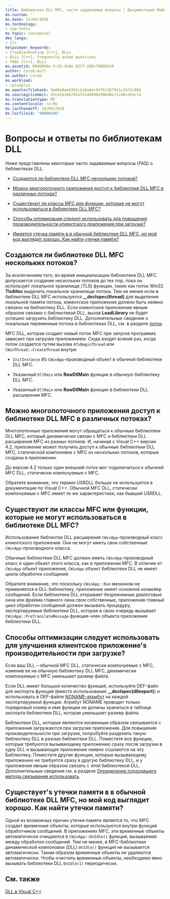 ```yaml
---
title: Библиотека DLL MFC, часто задаваемые вопросы | Документация Майкрософт
ms.custom: ''
ms.date: 11/04/2016
ms.technology:
- cpp-tools
ms.topic: conceptual
dev_langs:
- C++
helpviewer_keywords:
- troubleshooting [C++], DLLs
- DLLs [C++], frequently asked questions
- FAQs [C++], DLLs
ms.assetid: 09dd068e-fc33-414e-82f7-289c70680256
author: corob-msft
ms.author: corob
ms.workload:
- cplusplus
ms.openlocfilehash: 9a68a0ae6392c2a9a64c9ff6c567451c2672c861
ms.sourcegitcommit: d3c41b16bf05af2149090e996d8e71cd6cd55c7a
ms.translationtype: MT
ms.contentlocale: ru-RU
ms.lasthandoff: 10/09/2018
ms.locfileid: "48890196"
---
```

# <a name="dll-frequently-asked-questions"></a>Вопросы и ответы по библиотекам DLL

Ниже представлены некоторые часто задаваемые вопросы (FAQ) о библиотеках DLL.

- [Создаются ли библиотеке DLL MFC нескольких потоков?](#mfc_multithreaded_1)

- [Можно многопоточного приложения доступ к библиотеке DLL MFC в различных потоках?](#mfc_multithreaded_2)

- [Существуют ли классы MFC или функции, которые не могут использоваться в библиотеке DLL MFC?](#mfc_prohibited_classes)

- [Способы оптимизации следует использовать для повышения производительности клиентского приложения при загрузке?](#mfc_optimization)

- [Имеется утечка памяти в в обычной библиотеке DLL MFC, но мой код выглядит хорошо. Как найти утечки памяти?](#memory_leak)

## <a name="mfc_multithreaded_1"></a> Создаются ли библиотеке DLL MFC нескольких потоков?

За исключением того, во время инициализации библиотеки DLL MFC допускается создание нескольких потоков до тех пор, пока он использует локальное хранилище (TLS) функции, такие как поток Win32 **TlsAlloc** выделить локальное хранилище потока. Тем не менее если в библиотеке DLL MFC используется **__declspec(thread)** для выделения локальной памяти потока, клиентское приложение должно быть неявно связано на библиотеку DLL. Если клиентское приложение явным образом связано с библиотекой DLL, вызов **LoadLibrary** не будет успешно загрузить библиотеку DLL. Дополнительные сведения о локальные переменные потока в библиотеках DLL, см. в разделе [поток](../cpp/thread.md).

MFC DLL, которая создает новый поток MFC при запуске программа зависает при загрузке приложением. Сюда входят всякий раз, когда поток создается путем вызова `AfxBeginThread` или `CWinThread::CreateThread` внутри:

- `InitInstance` Из `CWinApp`-производный объект в обычной библиотеки DLL MFC.

- Указанный `DllMain` или **RawDllMain** функции в обычную библиотеку DLL MFC.

- Указанный `DllMain` или **RawDllMain** функции в библиотеки DLL расширения MFC.

## <a name="mfc_multithreaded_2"></a> Можно многопоточного приложения доступ к библиотеке DLL MFC в различных потоках?

Многопоточные приложения могут обращаться к обычные библиотеки DLL MFC, который динамически связан с MFC и библиотеки DLL расширения MFC из разных потоков. И, начиная с Visual C++ версии 4.2, приложение может получить доступ к обычные библиотеки DLL MFC, статической компоновке с MFC из нескольких потоков, которые созданы в приложении.

До версии 4.2 только один внешний поток мог подключиться к обычной MFC DLL, статически компонуемые с MFC.

Обратите внимание, что термин USRDLL больше не используется в документации по Visual C++. Обычной MFC DLL, статически компонуемые с MFC имеет те же характеристики, как бывший USRDLL.

## <a name="mfc_prohibited_classes"></a> Существуют ли классы MFC или функции, которые не могут использоваться в библиотеке DLL MFC?

Использование библиотек DLL расширения `CWinApp`-производный класс клиентского приложения. Они не могут иметь свои собственные `CWinApp`-производного класса.

Обычные библиотеки DLL MFC должен иметь `CWinApp`-производный класс и один объект этого класса, как в приложении MFC. В отличие от `CWinApp` объект приложения, `CWinApp` объект библиотеки DLL не имеет цикла обработки сообщений.

Обратите внимание, что поскольку `CWinApp::Run` механизм не применяется в DLL-библиотеку, приложение имеет основной конвейер сообщений. Если библиотеки DLL открывает безрежимные диалоговые окна или фрейма главного окна свои собственные, приложения главный цикл обработки сообщений должен вызывать процедуру, экспортируемые библиотеки DLL, которая в свою очередь вызывает `CWinApp::PreTranslateMessage` функция-член объекта приложения библиотеки DLL.

## <a name="mfc_optimization"></a> Способы оптимизации следует использовать для улучшения клиентское приложение&#39;s производительности при загрузке?

Если ваш DLL – обычной MFC DLL, статически компонуемые с MFC, изменив ее на обычную библиотеку DLL MFC, динамически компонуемые с MFC уменьшает размер файла.

Если DLL имеет большое количество функций, используйте DEF-файл для экспорта функций (вместо использования **__declspec(dllexport)**) и использовать в DEF-файле [NONAME-атрибут](../build/exporting-functions-from-a-dll-by-ordinal-rather-than-by-name.md) на каждой экспортируемой функции. Атрибут NONAME приводит только порядковый номер и имя функции не должны храниться в таблице экспорта библиотеки DLL, которая уменьшает размер файла.

Библиотеки DLL, которые являются косвенным образом связывается с приложения загружаются при загрузке приложения. Для повышения производительности при загрузке, попробуйте разделить такую библиотеку DLL в разные библиотеки DLL. Поместите все функции, которые требуются вызывающему приложению сразу после загрузки в одну DLL и вызывающее приложение неявно ссылаются на эту Библиотеку. Поместите другие функции, которые вызывающему приложению не требуется сразу в другую библиотеку DLL, и у приложения явным образом связать с этой библиотекой DLL. Дополнительные сведения см. в разделе [Определение подходящего метода связывания использовать](../build/linking-an-executable-to-a-dll.md#determining-which-linking-method-to-use).

## <a name="memory_leak"></a> Существует&#39;s утечки памяти в в обычной библиотеке DLL MFC, но мой код выглядит хорошо. Как найти утечки памяти?

Одной из возможных причин утечки памяти является то, что MFC создает временные объекты, которые используются внутри функций обработчиков сообщений. В приложениях MFC, эти временные объекты автоматически очищаются в `CWinApp::OnIdle()` функция, вызываемая между обработки сообщений. Тем не менее, в MFC-библиотеки динамической компоновки (DLL) `OnIdle()` функция не вызывается автоматически. Таким образом временные объекты не удаляются автоматически. Чтобы очистить временные объекты, необходимо явно вызывать библиотеки DLL `OnIdle(1)` периодически.

## <a name="see-also"></a>См. также

[DLL в Visual C++](../build/dlls-in-visual-cpp.md)